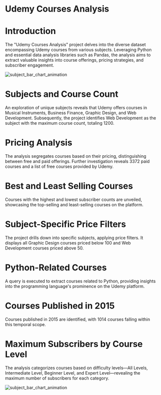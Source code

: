 # Udemy Courses Analysis

# Introduction
The "Udemy Courses Analysis" project delves into the diverse dataset encompassing Udemy courses from various subjects. Leveraging Python and essential data analysis libraries such as Pandas, the analysis aims to extract valuable insights into course offerings, pricing strategies, and subscriber engagement.

![subject_bar_chart_animation](https://github.com/user-attachments/assets/c310945d-05c0-4d6f-a067-3b13ef26482b)

# Subjects and Course Count
An exploration of unique subjects reveals that Udemy offers courses in Musical Instruments, Business Finance, Graphic Design, and Web Development. Subsequently, the project identifies Web Development as the subject with the maximum course count, totaling 1200.

# Pricing Analysis
The analysis segregates courses based on their pricing, distinguishing between free and paid offerings. Further investigation reveals 3372 paid courses and a list of free courses provided by Udemy.

# Best and Least Selling Courses
Courses with the highest and lowest subscriber counts are unveiled, showcasing the top-selling and least-selling courses on the platform.

# Subject-Specific Price Filters
The project drills down into specific subjects, applying price filters. It displays all Graphic Design courses priced below 100 and Web Development courses priced above 50.

# Python-Related Courses
A query is executed to extract courses related to Python, providing insights into the programming language's prominence on the Udemy platform.

# Courses Published in 2015
Courses published in 2015 are identified, with 1014 courses falling within this temporal scope.

# Maximum Subscribers by Course Level
The analysis categorizes courses based on difficulty levels—All Levels, Intermediate Level, Beginner Level, and Expert Level—revealing the maximum number of subscribers for each category.





![subject_bar_chart_animation](https://github.com/user-attachments/assets/f2fb943d-e4b9-4770-863e-f79f745246b0)
